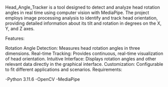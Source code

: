 Head_Angle_Tracker is a tool designed to detect and analyze head rotation angles in real time using computer vision with MediaPipe. The project employs image processing analysis to identify and track head orientation, providing detailed information about its tilt and rotation in degrees on the X, Y, and Z axes.

Features:

Rotation Angle Detection: Measures head rotation angles in three dimensions.
Real-time Tracking: Provides continuous, real-time visualization of head orientation.
Intuitive Interface: Displays rotation angles and other relevant data directly in the graphical interface.
Customization: Configurable to fit different applications and scenarios.
Requirements:

-Python 3.11.6
-OpenCV
-MediaPipe
